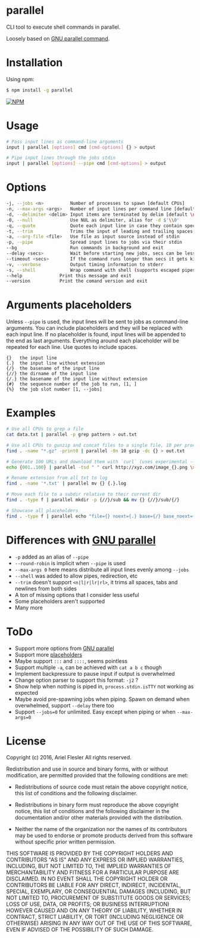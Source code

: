 parallel
=======

CLI tool to execute shell commands in parallel.

Loosely based on [GNU parallel command](https://www.gnu.org/software/parallel/man.html).

# Installation

Using npm:
```bash
$ npm install -g parallel
```
[![NPM](https://nodei.co/npm/parallel.png?mini=true)](https://www.npmjs.com/package/parallel)

# Usage

```bash
# Pass input lines as command-line arguments
input | parallel [options] cmd [cmd-options] {} > output

# Pipe input lines through the jobs stdin
input | parallel [options] --pipe cmd [cmd-options] > output
```

# Options

```bash
-j, --jobs <n>          Number of processes to spawn [default CPUs]
-n, --max-args <args>   Number of input lines per command line [default 1]
-d, --delimiter <delim> Input items are terminated by delim [default \n]
-0, --null              Use NUL as delimiter, alias for -d $'\\0'
-q, --quote             Quote each input line in case they contain special caracters
-t, --trim              Trims the input of leading and trailing spaces and tabs [default false]
-a, --arg-file <file>   Use file as input source instead of stdin
-p, --pipe              Spread input lines to jobs via their stdin
--bg                    Run commands in background and exit
--delay <secs>          Wait before starting new jobs, secs can be less than 1 [default 0]
--timeout <secs>        If the command runs longer than secs it gets killed with SIGTERM [default 0]
-v, --verbose           Output timing information to stderr
-s, --shell             Wrap command with shell (supports escaped pipes, redirection, etc.) [experimental]
--help              Print this message and exit
--version           Print the comand version and exit
```

# Arguments placeholders

Unless `--pipe` is used, the input lines will be sent to jobs as command-line arguments. You can include placeholders and they will be replaced with each input line.
If no placeholder is found, input lines will be appended to the end as last arguments.
Everything around each placeholder will be repeated for each line. Use quotes to include spaces.

```
{}   the input line
{.}  the input line without extension
{/}  the basename of the input line
{//} the dirname of the input line
{/.} the basename of the input line without extension
{#}  the sequence number of the job to run, [1, ]
{%}  the job slot number [1, --jobs]
```

# Examples

```bash
# Use all CPUs to grep a file
cat data.txt | parallel -p grep pattern > out.txt
```
```bash
# Use all CPUs to gunzip and concat files to a single file, 10 per process at a time
find . -name "*.gz" -print0 | parallel -0n 10 gzip -dc {} > out.txt
```
```bash
# Generate 100 URLs and download them with `curl` (uses experimental --shell option)
echo {001..100} | parallel -tsd " " curl http://xyz.com/image_{}.png \> image_{}.png
```
```bash
# Rename extension from all txt to log
find . -name '*.txt' | parallel mv {} {.}.log
```
```bash
# Move each file to a subdir relative to their current dir
find . -type f | parallel mkdir -p {//}/sub && mv {} {//}/sub/{/}
```
```bash
# Showcase all placeholders
find . -type f | parallel echo "file={} noext={.} base={/} base_noext={/.} dir={//} jobid={#} jobslot={%}"
```

# Differences with [GNU parallel](https://www.gnu.org/software/parallel/man.html)
- `-p` added as an alias of `--pipe`
- `--round-robin` is implicit when `--pipe` is used
- `--max-args 0` here means distribute all input lines evenly among `--jobs`
- `--shell` was added to allow pipes, redirection, etc
- `--trim` doesn't support `<n|l|r|lr|rl>`, it trims all spaces, tabs and newlines from both sides
- A ton of missing options that I consider less useful
- Some placeholders aren't supported
- Many more

# ToDo
- Support more options from [GNU parallel](https://www.gnu.org/software/parallel/man.html)
- Support more [placeholders](https://www.gnu.org/software/parallel/man.html#OPTIONS)
- Maybe support `:::` and `::::`, seems pointless
- Support multiple `-a`, can be achieved with `cat a b c` though
- Implement backpressure to pause input if output is overwhelmed
- Change option parser to support this format: `-j2` ?
- Show help when nothing is piped in, `process.stdin.isTTY` not working as expected
- Maybe avoid pre-spawning jobs when piping. Spawn on demand when overwhelmed, support `--delay` there too
- Support `--jobs=0` for unlimited. Easy except when piping or when `--max-args=0`

# License

Copyright (c) 2016, Ariel Flesler
All rights reserved.

Redistribution and use in source and binary forms, with or without modification,
are permitted provided that the following conditions are met:

* Redistributions of source code must retain the above copyright notice, this
  list of conditions and the following disclaimer.

* Redistributions in binary form must reproduce the above copyright notice, this
  list of conditions and the following disclaimer in the documentation and/or
  other materials provided with the distribution.

* Neither the name of the organization nor the names of its
  contributors may be used to endorse or promote products derived from
  this software without specific prior written permission.

THIS SOFTWARE IS PROVIDED BY THE COPYRIGHT HOLDERS AND CONTRIBUTORS "AS IS" AND
ANY EXPRESS OR IMPLIED WARRANTIES, INCLUDING, BUT NOT LIMITED TO, THE IMPLIED
WARRANTIES OF MERCHANTABILITY AND FITNESS FOR A PARTICULAR PURPOSE ARE
DISCLAIMED. IN NO EVENT SHALL THE COPYRIGHT HOLDER OR CONTRIBUTORS BE LIABLE FOR
ANY DIRECT, INDIRECT, INCIDENTAL, SPECIAL, EXEMPLARY, OR CONSEQUENTIAL DAMAGES
(INCLUDING, BUT NOT LIMITED TO, PROCUREMENT OF SUBSTITUTE GOODS OR SERVICES;
LOSS OF USE, DATA, OR PROFITS; OR BUSINESS INTERRUPTION) HOWEVER CAUSED AND ON
ANY THEORY OF LIABILITY, WHETHER IN CONTRACT, STRICT LIABILITY, OR TORT
(INCLUDING NEGLIGENCE OR OTHERWISE) ARISING IN ANY WAY OUT OF THE USE OF THIS
SOFTWARE, EVEN IF ADVISED OF THE POSSIBILITY OF SUCH DAMAGE.
